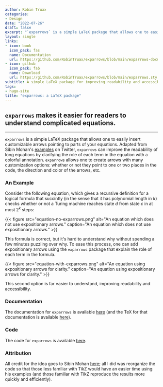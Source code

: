 ```yaml
---
author: Robin Truax
categories:
- Design
date: "2022-07-26"
draft: false
excerpt: "`exparrows` is a simple LaTeX package that allows one to easily insert customizable arrows pointing to parts of your equations. Adapted from Sibin Mohan's [examples](https://twitter.com/sibinmohan/status/1480583840858996743) on Twitter, `exparrows` can improve the readability of long equations by clarifying the role of each term in the equation with a colorful annotation."
layout: single
links:
- icon: book
  icon_pack: fas
  name: Documentation
  url: https://github.com/RobinTruax/exparrows/blob/main/exparrows-documentation.pdf
- icon: github
  icon_pack: fab
  name: Download
  url: https://github.com/RobinTruax/exparrows/blob/main/exparrows.sty
subtitle: A simple LaTeX package for improving readability and accessibility in complex math equations.
tags:
- hugo-site
title: "exparrows: a LaTeX package"
---
```


## `exparrows` makes it easier for readers to understand complicated equations.

---

`exparrows` is a simple LaTeX package that allows one to easily insert customizable arrows pointing to parts of your equations. Adapted from Sibin Mohan's [examples](https://twitter.com/sibinmohan/status/1480583840858996743) on Twitter, `exparrows` can improve the readability of long equations by clarifying the role of each term in the equation with a colorful annotation. `exparrows` allows one to create arrows with many customization options: whether or not they point to one or two places in the code, the direction and color of the arrows, etc. 

### An Example

Consider the following equation, which gives a recursive definition for a logical formula that succintly (in the sense that it has polynomial length in *k*) checks whether or not a Turing machine reaches state *d* from state *c* in at most 2<sup>*k*</sup> steps: 

{{< figure src="equation-no-exparrows.png" alt="An equation which does not use expositionary arrows." caption="An equation which does not use expositionary arrows." >}}

This formula is correct, but it's hard to understand why without spending a few minutes puzzling over why. To ease this process, one can add expositionary arrows using the `exparrows` package that explain the role of each term in the formula.

{{< figure src="equation-with-exparrows.png" alt="An equation using expositionary arrows for clarity." caption="An equation using expositionary arrows for clarity." >}}

This second option is far easier to understand, improving readability and accessibility.

### Documentation

The documentation for `exparrows` is available [here](https://github.com/RobinTruax/exparrows/blob/main/exparrows-documentation.pdf) (and the TeX for that documentation is available [here](https://github.com/RobinTruax/exparrows/blob/main/exparrows-documentation.tex)).

### Code

The code for `exparrows` is available [here](https://github.com/RobinTruax/exparrows/blob/main/exparrows.sty).

### Attribution

All credit for the idea goes to Sibin Mohan [here](https://twitter.com/sibinmohan/status/1480583840858996743); all I did was reorganize the code so that those less familiar with TikZ would have an easier time using his examples (and those familiar with TikZ reproduce the results more quickly and efficiently).
